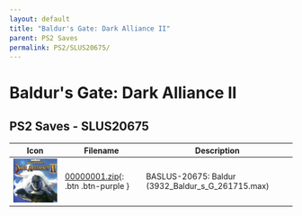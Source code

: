 ```yaml
---
layout: default
title: "Baldur's Gate: Dark Alliance II"
parent: PS2 Saves
permalink: PS2/SLUS20675/
---
```

# Baldur's Gate: Dark Alliance II

## PS2 Saves - SLUS20675

| Icon | Filename | Description |
|------|----------|-------------|
| ![Baldur's Gate: Dark Alliance II](icon0.png) | [00000001.zip](00000001.zip){: .btn .btn-purple } | BASLUS-20675: Baldur (3932_Baldur_s_G_261715.max) |
